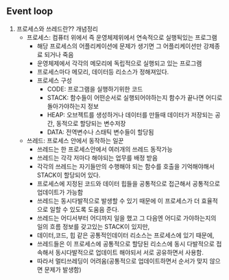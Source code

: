 ## Event loop

1. 프로세스와 쓰레드란?? 개념정리
   - 프로세스: 컴퓨터 위에서 즉 운영체제위에서 연속적으로 실행됙있는 프로그램
     - 해당 프로세스의 어플리케이션에 문제가 생기면 그 어플리케이션만 강제종료 되거나 죽음
     - 운영체제에서 각각의 메모리에 독립적으로 실행되고 있는 프로그램
     - 프로세스마다 메모리, 데이터등 리소스가 정해져있다.
     - 프로세스 구성
       - CODE: 프로그램을 실행하기위한 코드
       - STACK: 함수들이 어떤순서로 실행되어야하는지 함수가 끝나면 어디로 돌아가야하는지 정보
       - HEAP: 오브젝트를 생성하거나 데이터를 만들때 데이터가 저장되는 공간, 동적으로 할당되는 변수저장
       - DATA: 전역변수나 스태틱 변수들이 할당됨
   - 쓰레드: 프로세스 안에서 동작하는 일꾼
     - 쓰레드는 한 프로세스안에서 여러개의 쓰레드 동작가능
     - 쓰레드는 각각 저마다 해야되는 업무를 배정 받음
     - 각각의 쓰레드는 자기들만의 수행해야 되는 함수를 호출을 기억해야해서 STACK이 할당되어 있다.
     - 프로세스에 지정된 코드와 데이터 힙들을 공통적으로 접근해서 공통적으로 업데이트가 가능함
     - 쓰레드는 동시다발적으로 발생할 수 있기 때문에 이 프로세스가 더 효율적으로 일할 수 있도록 도움음 준다.
     - 쓰레드는 어디서부터 어디까지 일을 했고 그 다음엔 어디로 가야하는지의 일의 흐름 정보를 갖고있는 STACK이 있지만,
     - 데이터,코드, 힙 같은 공통적인데이터 리소스는 프로세스에 있기 때문에,
     - 쓰레드들은 이 프로세스에 공통적으로 할당된 리소스에 동시 다발적으로 접속해서 동시다발적으로 업데이트 해야되서 서로 공유하면서 사용함.
     - 따라서 멀티쓰레딩이 어려움(공통적으로 업데이트하면서 순서가 맞지 않으면 문제가 발생함)
